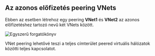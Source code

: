 ## <a name="peering-vnets-in-the-same-subscription"></a>Az azonos előfizetés peering VNets

Ebben az esetben létrehoz egy peering **VNet1** és **VNet2** az azonos előfizetéshez tartozó nevű két VNets között. 

![Egyszerű forgatókönyv](./media/virtual-networks-create-vnetpeering-scenario-basic-include/figure01.PNG)

VNet peering lehetővé teszi a teljes címterület peered virtuális hálózatok közötti teljes kapcsolatot.    